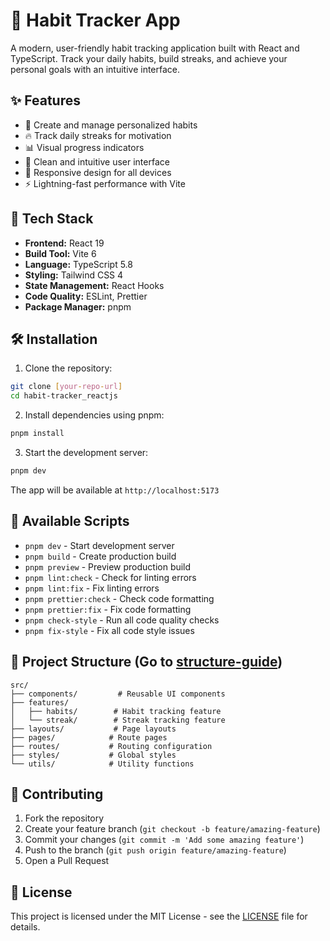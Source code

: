 # 🎯 Habit Tracker App

A modern, user-friendly habit tracking application built with React and TypeScript. Track your daily habits, build streaks, and achieve your personal goals with an intuitive interface.

## ✨ Features

- 📝 Create and manage personalized habits
- 🔥 Track daily streaks for motivation
- 📊 Visual progress indicators
- 🎨 Clean and intuitive user interface
- 📱 Responsive design for all devices
- ⚡ Lightning-fast performance with Vite

## 🚀 Tech Stack

- **Frontend:** React 19
- **Build Tool:** Vite 6
- **Language:** TypeScript 5.8
- **Styling:** Tailwind CSS 4
- **State Management:** React Hooks
- **Code Quality:** ESLint, Prettier
- **Package Manager:** pnpm

## 🛠️ Installation

1. Clone the repository:
```bash
git clone [your-repo-url]
cd habit-tracker_reactjs
```

2. Install dependencies using pnpm:
```bash
pnpm install
```

3. Start the development server:
```bash
pnpm dev
```

The app will be available at `http://localhost:5173`

## 📝 Available Scripts

- `pnpm dev` - Start development server
- `pnpm build` - Create production build
- `pnpm preview` - Preview production build
- `pnpm lint:check` - Check for linting errors
- `pnpm lint:fix` - Fix linting errors
- `pnpm prettier:check` - Check code formatting
- `pnpm prettier:fix` - Fix code formatting
- `pnpm check-style` - Run all code quality checks
- `pnpm fix-style` - Fix all code style issues

## 📁 Project Structure (Go to [structure-guide](./structure-guide.md))

```
src/
├── components/         # Reusable UI components
├── features/
│   ├── habits/        # Habit tracking feature
│   └── streak/        # Streak tracking feature
├── layouts/           # Page layouts
├── pages/            # Route pages
├── routes/           # Routing configuration
├── styles/           # Global styles
└── utils/            # Utility functions
```

## 🤝 Contributing

1. Fork the repository
2. Create your feature branch (`git checkout -b feature/amazing-feature`)
3. Commit your changes (`git commit -m 'Add some amazing feature'`)
4. Push to the branch (`git push origin feature/amazing-feature`)
5. Open a Pull Request

## 📜 License

This project is licensed under the MIT License - see the [LICENSE](LICENSE) file for details.

